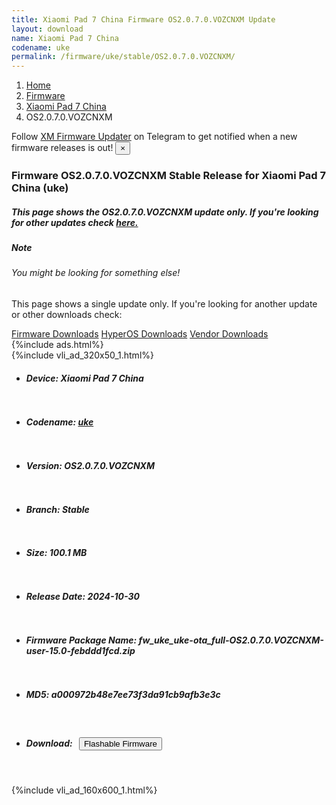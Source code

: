 ```yaml
---
title: Xiaomi Pad 7 China Firmware OS2.0.7.0.VOZCNXM Update
layout: download
name: Xiaomi Pad 7 China
codename: uke
permalink: /firmware/uke/stable/OS2.0.7.0.VOZCNXM/
---
```

<nav aria-label="breadcrumb">
    <ol class="breadcrumb">
        <li class="breadcrumb-item"><a href="/">Home</a></li>
        <li class="breadcrumb-item"><a href="/firmware/">Firmware</a></li>
        <li class="breadcrumb-item"><a href="/firmware/uke/">Xiaomi Pad 7 China</a></li>
        <li class="breadcrumb-item active" aria-current="page">OS2.0.7.0.VOZCNXM</li>
    </ol>
</nav>
<div class="alert alert-primary alert-dismissible fade show" role="alert">
    Follow <a href="https://t.me/XiaomiFirmwareUpdater" class="alert-link">XM Firmware Updater</a> on Telegram to get
    notified when a new firmware releases is out!
    <button type="button" class="close" data-dismiss="alert" aria-label="Close">
        <span aria-hidden="true">&times;</span>
    </button>
</div>
<div class="col-12 mx-auto">
    <h3 class="title bg-light p-2 rounded">Firmware OS2.0.7.0.VOZCNXM Stable Release for Xiaomi Pad 7 China (uke)</h3>
    <h5>This page shows the OS2.0.7.0.VOZCNXM update only. If you're looking for other updates check
        <a href="/firmware/uke/">here.</a></h5>
    <div class="card">
        <div class="card-body">
            <h5 class="card-title">Note</h5>
            <h6 class="card-subtitle mb-2 text-muted">You might be looking for something else!</h6>
            <p class="card-text">This page shows a single update only.
                If you're looking for another update or other downloads check:</p>
            <a href="/firmware/" class="card-link">Firmware Downloads</a>
            <a href="/hyperos/" class="card-link">HyperOS Downloads</a>
            <a href="/vendor/" class="card-link">Vendor Downloads</a>
        </div>
    </div>
    {%include ads.html%}
    <div class="row justify-content-center">
        <div class="col-10" id="downloads">
                    <div class="card card-body">
            {%include vli_ad_320x50_1.html%}
            <ul class="list-unstyled">
                <li style="padding-bottom: 10px;">
                    <h5><b>Device: </b>Xiaomi Pad 7 China</h5>
                </li>
                <li style="padding-bottom: 10px;">
                    <h5><b>Codename: </b> <a href="/firmware/uke/" target="_blank">uke</a> </h5>
                </li>
                <li style="padding-bottom: 10px;">
                    <h5><b>Version: </b>OS2.0.7.0.VOZCNXM</h5>
                </li>
                <li style="padding-bottom: 10px;">
                    <h5><b>Branch: </b>Stable</h5>
                </li>
                <li style="padding-bottom: 10px;">
                    <h5><b>Size: </b>100.1 MB</h5>
                </li>
                <li style="padding-bottom: 10px;">
                    <h5><b>Release Date: </b>2024-10-30</h5>
                </li>
                <li style="padding-bottom: 10px;">
                    <h5><b>Firmware Package Name: </b><span id="filename" class="text-dark">fw_uke_uke-ota_full-OS2.0.7.0.VOZCNXM-user-15.0-febddd1fcd.zip</span></h5>
                </li>
                <li style="padding-bottom: 10px;">
                    <h5><b>MD5: </b><span id="md5" class="text-muted">a000972b48e7ee73f3da91cb9afb3e3c</span></h5>
                </li>
                <li style="padding-bottom: 10px;">
                    <h5><b>Download: </b><button type="button" id="download" class="btn btn-primary"
                    style="margin: 7px;" onclick="redirect('fw_uke_uke-ota_full-OS2.0.7.0.VOZCNXM-user-15.0-febddd1fcd.zip'); return false;"><i class="fa fa-download"></i> Flashable Firmware</button></h5>
                </li>
            </ul>
        </div>
        </div>
        {%include vli_ad_160x600_1.html%}
    </div>
</div>
